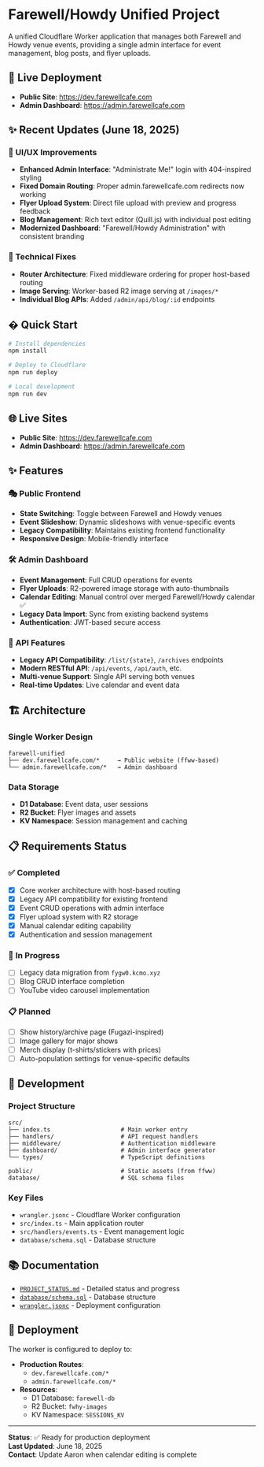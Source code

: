 # Farewell/Howdy Unified Project

A unified Cloudflare Worker application that manages both Farewell and Howdy venue events, providing a single admin interface for event management, blog posts, and flyer uploads.

## 🚀 Live Deployment

- **Public Site**: https://dev.farewellcafe.com
- **Admin Dashboard**: https://admin.farewellcafe.com

## ✨ Recent Updates (June 18, 2025)

### 🎨 UI/UX Improvements
- **Enhanced Admin Interface**: "Administrate Me!" login with 404-inspired styling
- **Fixed Domain Routing**: Proper admin.farewellcafe.com redirects now working
- **Flyer Upload System**: Direct file upload with preview and progress feedback
- **Blog Management**: Rich text editor (Quill.js) with individual post editing
- **Modernized Dashboard**: "Farewell/Howdy Administration" with consistent branding

### 🔧 Technical Fixes
- **Router Architecture**: Fixed middleware ordering for proper host-based routing
- **Image Serving**: Worker-based R2 image serving at `/images/*`
- **Individual Blog APIs**: Added `/admin/api/blog/:id` endpoints

## � Quick Start

```bash
# Install dependencies
npm install

# Deploy to Cloudflare
npm run deploy

# Local development
npm run dev
```

## 🌐 Live Sites

- **Public Site**: https://dev.farewellcafe.com
- **Admin Dashboard**: https://admin.farewellcafe.com

## ✨ Features

### 🎭 **Public Frontend**
- **State Switching**: Toggle between Farewell and Howdy venues
- **Event Slideshow**: Dynamic slideshows with venue-specific events
- **Legacy Compatibility**: Maintains existing frontend functionality
- **Responsive Design**: Mobile-friendly interface

### 🛠️ **Admin Dashboard**
- **Event Management**: Full CRUD operations for events
- **Flyer Uploads**: R2-powered image storage with auto-thumbnails
- **Calendar Editing**: Manual control over merged Farewell/Howdy calendar ✅
- **Legacy Data Import**: Sync from existing backend systems
- **Authentication**: JWT-based secure access

### 🔗 **API Features**
- **Legacy API Compatibility**: `/list/{state}`, `/archives` endpoints
- **Modern RESTful API**: `/api/events`, `/api/auth`, etc.
- **Multi-venue Support**: Single API serving both venues
- **Real-time Updates**: Live calendar and event data

## 🏗️ Architecture

### Single Worker Design
```
farewell-unified
├── dev.farewellcafe.com/*     → Public website (ffww-based)
└── admin.farewellcafe.com/*   → Admin dashboard
```

### Data Storage
- **D1 Database**: Event data, user sessions
- **R2 Bucket**: Flyer images and assets  
- **KV Namespace**: Session management and caching

## 📋 Requirements Status

### ✅ **Completed**
- [x] Core worker architecture with host-based routing
- [x] Legacy API compatibility for existing frontend
- [x] Event CRUD operations with admin interface
- [x] Flyer upload system with R2 storage
- [x] Manual calendar editing capability
- [x] Authentication and session management

### 🚧 **In Progress**
- [ ] Legacy data migration from `fygw0.kcmo.xyz`
- [ ] Blog CRUD interface completion
- [ ] YouTube video carousel implementation

### 📋 **Planned**
- [ ] Show history/archive page (Fugazi-inspired)
- [ ] Image gallery for major shows
- [ ] Merch display (t-shirts/stickers with prices)
- [ ] Auto-population settings for venue-specific defaults

## 🔧 Development

### Project Structure
```
src/
├── index.ts                    # Main worker entry
├── handlers/                   # API request handlers
├── middleware/                 # Authentication middleware  
├── dashboard/                  # Admin interface generator
└── types/                      # TypeScript definitions

public/                         # Static assets (from ffww)
database/                       # SQL schema files
```

### Key Files
- `wrangler.jsonc` - Cloudflare Worker configuration
- `src/index.ts` - Main application router
- `src/handlers/events.ts` - Event management logic
- `database/schema.sql` - Database structure

## 📚 Documentation

- [`PROJECT_STATUS.md`](PROJECT_STATUS.md) - Detailed status and progress
- [`database/schema.sql`](database/schema.sql) - Database structure
- [`wrangler.jsonc`](wrangler.jsonc) - Deployment configuration

## 🚀 Deployment

The worker is configured to deploy to:
- **Production Routes**: 
  - `dev.farewellcafe.com/*`
  - `admin.farewellcafe.com/*`
- **Resources**:
  - D1 Database: `farewell-db`
  - R2 Bucket: `fwhy-images`
  - KV Namespace: `SESSIONS_KV`

---

**Status**: ✅ Ready for production deployment  
**Last Updated**: June 18, 2025  
**Contact**: Update Aaron when calendar editing is complete
